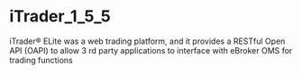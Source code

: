 # iTrader_1_5_5
iTrader® ELite was a web trading platform, and it provides a RESTful Open API (OAPI) to allow 3 rd party applications to interface with eBroker OMS for trading functions
